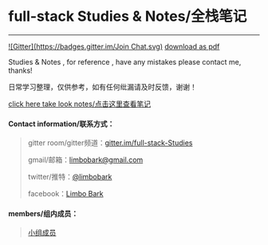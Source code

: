 # full-stack Studies & Notes/全栈笔记

---

[![Gitter](https://badges.gitter.im/Join Chat.svg)](https://gitter.im/full-stack-Studies)
[download as pdf](https://www.gitbook.com/download/pdf/book/limbobark/note)

Studies & Notes , for reference , have any mistakes please contact me, thanks!

日常学习整理，仅供参考，如有任何纰漏请及时反馈，谢谢！

[click here take look notes/点击这里查看笔记](https://limbobark.gitbooks.io/note/content/)

#### Contact information/联系方式：

> gitter room/gitter频道：[gitter.im/full-stack-Studies](https://gitter.im/full-stack-Studies)
>
> gmail/邮箱：[limbobark@gmail.com](https://limbobark@gmail.com)
>
> twitter/推特：[@limbobark](https://twitter.com/limbobark)
>
> facebook：[Limbo Bark](https://www.facebook.com/profile.php?id=100013482731137)

#### members/组内成员：

> [小组成员](https://github.com/orgs/fullStackStudies/people)
>


